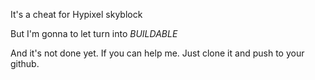 
It's a cheat for Hypixel skyblock



But I'm gonna to let turn into *BUILDABLE*


And it's not done yet.
If you can help me.
Just clone it and push to your github.
